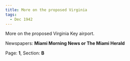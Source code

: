 ```yaml
---  
title: More on the proposed Virginia  
tags:  
  - Dec 1942  
---  
```

  
More on the proposed Virginia Key airport.  
  
Newspapers: **Miami Morning News or The Miami Herald**  
  
Page: **1**, Section: **B** 

